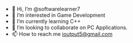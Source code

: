 - 👋 Hi, I’m @softwarelearner7 
- 👀 I’m interested in Game Development
- 🌱 I’m currently learning C++ 
- 💞️ I’m looking to collaborate on PC Applications.
- 📫 How to reach me ioutput5@gmail.com

<!---
softwarelearner7/softwarelearner7 is a ✨ special ✨ repository because its `README.md` (this file) appears on your GitHub profile.
You can click the Preview link to take a look at your changes.
--->
